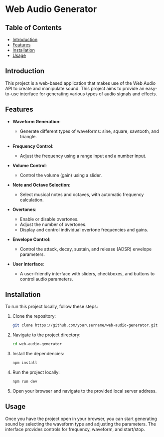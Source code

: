 # Web Audio Generator

## Table of Contents

- [Introduction](#introduction)
- [Features](#features)
- [Installation](#installation)
- [Usage](#usage)

## Introduction

This project is a web-based application that makes use of the Web Audio API to create and manipulate sound. This project aims to provide an easy-to-use interface for generating various types of audio signals and effects.

## Features

- **Waveform Generation**:
  - Generate different types of waveforms: sine, square, sawtooth, and triangle.

- **Frequency Control**:
  - Adjust the frequency using a range input and a number input.

- **Volume Control**:
  - Control the volume (gain) using a slider.

- **Note and Octave Selection**:
  - Select musical notes and octaves, with automatic frequency calculation.

- **Overtones**:
  - Enable or disable overtones.
  - Adjust the number of overtones.
  - Display and control individual overtone frequencies and gains.

- **Envelope Control**:
  - Control the attack, decay, sustain, and release (ADSR) envelope parameters.

- **User Interface**:
  - A user-friendly interface with sliders, checkboxes, and buttons to control audio parameters.


## Installation

To run this project locally, follow these steps:

1. Clone the repository:
    ```sh
    git clone https://github.com/yourusername/web-audio-generator.git
    ```
2. Navigate to the project directory:
    ```sh
    cd web-audio-generator
    ```
3. Install the dependencies:
    ```sh
    npm install
    ```
4. Run the project locally:
    ```sh
    npm run dev
    ```
5. Open your browser and navigate to the provided local server address.

## Usage

Once you have the project open in your browser, you can start generating sound by selecting the waveform type and adjusting the parameters. The interface provides controls for frequency, waveform, and start/stop.
